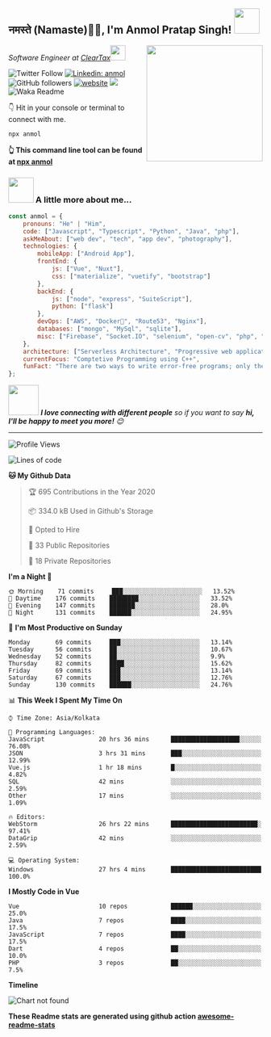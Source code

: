 <h2>नमस्ते (Namaste)🙏🏻, I'm Anmol Pratap Singh! <img src="https://media.giphy.com/media/12oufCB0MyZ1Go/giphy.gif" width="50"></h2>
<img align='right' src="https://media.giphy.com/media/M9gbBd9nbDrOTu1Mqx/giphy.gif" width="230">
<p><em>Software Engineer at <a href="http://www.cleartax.in">ClearTax</a><img src="https://media.giphy.com/media/WUlplcMpOCEmTGBtBW/giphy.gif" width="30"> 
</em></p>

![Twitter Follow](https://img.shields.io/twitter/follow/misteranmol?label=Follow)
[![Linkedin: anmol](https://img.shields.io/badge/-anmol-blue?style=flat-square&logo=Linkedin&logoColor=white&link=https://www.linkedin.com/in/anmol-p-singh/)](https://www.linkedin.com/in/anmol-p-singh/)
![GitHub followers](https://img.shields.io/github/followers/anmol098?label=Follow&style=social)
[![website](https://img.shields.io/badge/Website-46a2f1.svg?&style=flat-square&logo=Google-Chrome&logoColor=white&link=https://anmolsingh.me/)](https://anmolsingh.me/)
![](https://visitor-badge.glitch.me/badge?page_id=anmol098.anmol098)
![Waka Readme](https://github.com/anmol098/anmol098/workflows/Waka%20Readme/badge.svg)

👇 Hit in your console or terminal to connect with me.

```bash
npx anmol
```
**👆 This command line tool can be found at [npx anmol](https://github.com/anmol098/npx_card)**

### <img src="https://media.giphy.com/media/VgCDAzcKvsR6OM0uWg/giphy.gif" width="50"> A little more about me...  

```javascript
const anmol = {
    pronouns: "He" | "Him",
    code: ["Javascript", "Typescript", "Python", "Java", "php"],
    askMeAbout: ["web dev", "tech", "app dev", "photography"],
    technologies: {
        mobileApp: ["Android App"],
        frontEnd: {
            js: ["Vue", "Nuxt"],
            css: ["materialize", "vuetify", "bootstrap"]
        },
        backEnd: {
            js: ["node", "express", "SuiteScript"],
            python: ["flask"]
        },
        devOps: ["AWS", "Docker🐳", "Route53", "Nginx"],
        databases: ["mongo", "MySql", "sqlite"],
        misc: ["Firebase", "Socket.IO", "selenium", "open-cv", "php", "SuiteApp"]
    },
    architecture: ["Serverless Architecture", "Progressive web applications", "Single page applications"],
    currentFocus: "Comptetive Programming using C++",
    funFact: "There are two ways to write error-free programs; only the third one works"
};
```

<img src="https://media.giphy.com/media/LnQjpWaON8nhr21vNW/giphy.gif" width="60"> <em><b>I love connecting with different people</b> so if you want to say <b>hi, I'll be happy to meet you more!</b> 😊</em>

---
<!--START_SECTION:waka-->
![Profile Views](http://img.shields.io/badge/Profile%20Views-654-blue)

![Lines of code](https://img.shields.io/badge/From%20Hello%20World%20I%27ve%20Written-7.2%20million%20lines%20of%20code-blue)

**🐱 My Github Data** 

> 🏆 695 Contributions in the Year 2020
 > 
> 📦 334.0 kB Used in Github's Storage 
 > 
> 💼 Opted to Hire
 > 
> 📜 33 Public Repositories 
 > 
> 🔑 18 Private Repositories  

**I'm a Night 🦉** 

```text
🌞 Morning    71 commits     ███░░░░░░░░░░░░░░░░░░░░░░   13.52% 
🌆 Daytime    176 commits    ████████░░░░░░░░░░░░░░░░░   33.52% 
🌃 Evening    147 commits    ███████░░░░░░░░░░░░░░░░░░   28.0% 
🌙 Night      131 commits    ██████░░░░░░░░░░░░░░░░░░░   24.95%

```
📅 **I'm Most Productive on Sunday** 

```text
Monday       69 commits     ███░░░░░░░░░░░░░░░░░░░░░░   13.14% 
Tuesday      56 commits     ██░░░░░░░░░░░░░░░░░░░░░░░   10.67% 
Wednesday    52 commits     ██░░░░░░░░░░░░░░░░░░░░░░░   9.9% 
Thursday     82 commits     ████░░░░░░░░░░░░░░░░░░░░░   15.62% 
Friday       69 commits     ███░░░░░░░░░░░░░░░░░░░░░░   13.14% 
Saturday     67 commits     ███░░░░░░░░░░░░░░░░░░░░░░   12.76% 
Sunday       130 commits    ██████░░░░░░░░░░░░░░░░░░░   24.76%

```


📊 **This Week I Spent My Time On** 

```text
⌚︎ Time Zone: Asia/Kolkata

💬 Programming Languages: 
JavaScript               20 hrs 36 mins      ███████████████████░░░░░░   76.08% 
JSON                     3 hrs 31 mins       ███░░░░░░░░░░░░░░░░░░░░░░   12.99% 
Vue.js                   1 hr 18 mins        █░░░░░░░░░░░░░░░░░░░░░░░░   4.82% 
SQL                      42 mins             ░░░░░░░░░░░░░░░░░░░░░░░░░   2.59% 
Other                    17 mins             ░░░░░░░░░░░░░░░░░░░░░░░░░   1.09%

🔥 Editors: 
WebStorm                 26 hrs 22 mins      ████████████████████████░   97.41% 
DataGrip                 42 mins             ░░░░░░░░░░░░░░░░░░░░░░░░░   2.59%

💻 Operating System: 
Windows                  27 hrs 4 mins       █████████████████████████   100.0%

```

**I Mostly Code in Vue** 

```text
Vue                      10 repos            ██████░░░░░░░░░░░░░░░░░░░   25.0% 
Java                     7 repos             ████░░░░░░░░░░░░░░░░░░░░░   17.5% 
JavaScript               7 repos             ████░░░░░░░░░░░░░░░░░░░░░   17.5% 
Dart                     4 repos             ██░░░░░░░░░░░░░░░░░░░░░░░   10.0% 
PHP                      3 repos             ██░░░░░░░░░░░░░░░░░░░░░░░   7.5%

```


**Timeline**

![Chart not found](https://raw.githubusercontent.com/anmol098/anmol098/master/charts/bar_graph.png) 


<!--END_SECTION:waka-->

**These Readme stats are generated using github action [awesome-readme-stats](https://github.com/anmol098/waka-readme-stats)**
